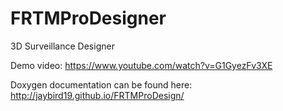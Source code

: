 FRTMProDesigner
===============

3D Surveillance Designer

Demo video: https://www.youtube.com/watch?v=G1GyezFv3XE

Doxygen documentation can be found here: http://jaybird19.github.io/FRTMProDesign/
